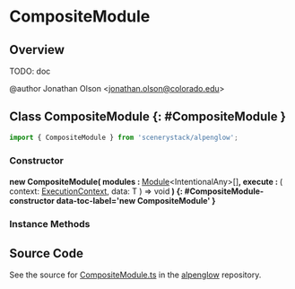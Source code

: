 # CompositeModule

## Overview

TODO: doc

@author Jonathan Olson &lt;jonathan.olson@colorado.edu&gt;

## Class CompositeModule {: #CompositeModule }


```js
import { CompositeModule } from 'scenerystack/alpenglow';
```
### Constructor

#### new CompositeModule( modules : <span style="font-weight: 400;">[Module](../alpenglow/Module.md)&lt;IntentionalAny&gt;[]</span>, execute : <span style="font-weight: 400;">( context: [ExecutionContext](../alpenglow/ExecutionContext.md), data: T ) =&gt; <span style="color: hsla(calc(var(--md-hue) + 180deg),80%,40%,1);">void</span></span> ) {: #CompositeModule-constructor data-toc-label='new CompositeModule' }

### Instance Methods





## Source Code

See the source for [CompositeModule.ts](https://github.com/phetsims/alpenglow/blob/main/js/webgpu/compute/CompositeModule.ts) in the [alpenglow](https://github.com/phetsims/alpenglow) repository.
